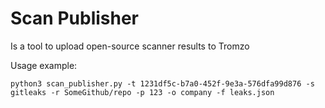 # Scan Publisher

Is a tool to upload open-source scanner results to Tromzo

Usage example:

    python3 scan_publisher.py -t 1231df5c-b7a0-452f-9e3a-576dfa99d876 -s gitleaks -r SomeGithub/repo -p 123 -o company -f leaks.json

